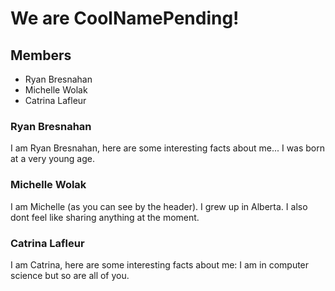 # We are CoolNamePending!

## Members
- Ryan Bresnahan
- Michelle Wolak
- Catrina Lafleur

### Ryan Bresnahan
I am Ryan Bresnahan, here are some interesting facts about me...
I was born at a very young age.

### Michelle Wolak  
I am Michelle (as you can see by the header). I grew up in Alberta. I also dont feel like sharing anything at the moment.

### Catrina Lafleur
I am Catrina, here are some interesting facts about me: I am in computer science but so are all of you.
